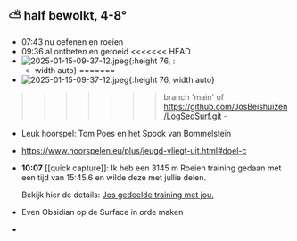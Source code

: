 ##  ⛅ half bewolkt, 4-8°
- 07:43 nu oefenen en roeien
- 09:36 al ontbeten en geroeid
<<<<<<< HEAD
- ![2025-01-15-09-37-12.jpeg](../assets/2025-01-15-09-37-12.jpeg){:height 76, :
	- width auto}
=======
- ![2025-01-15-09-37-12.jpeg](../assets/2025-01-15-09-37-12.jpeg){:height 76, width auto}
>>>>>>> branch 'main' of https://github.com/JosBeishuizen/LogSeqSurf.git
	-
- Leuk hoorspel: Tom Poes en het Spook van Bommelstein
- https://www.hoorspelen.eu/plus/jeugd-vliegt-uit.html#doel-c
- **10:07** [[quick capture]]: Ik heb een 3145 m Roeien training gedaan met een tijd van 15:45.6 en wilde deze met jullie delen.
  
  Bekijk hier de details: [Jos gedeelde training met jou.](https://log.concept2.com/share/1275681/96744039)
- Even Obsidian op de Surface in orde maken
-
